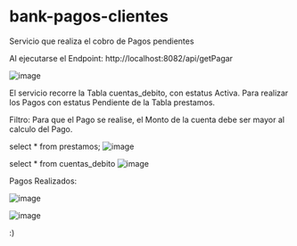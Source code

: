 # bank-pagos-clientes
Servicio que realiza el cobro de Pagos pendientes

Al ejecutarse el Endpoint: http://localhost:8082/api/getPagar

![image](https://user-images.githubusercontent.com/69737708/216451237-d986e668-93d7-4d9a-a24c-52f155ab3fb7.png)

El servicio recorre la Tabla cuentas_debito, con estatus Activa. Para realizar los Pagos con estatus Pendiente de la Tabla prestamos.

Filtro: Para que el Pago se realise, el Monto de la cuenta debe ser mayor al calculo del Pago.


select * from prestamos;
![image](https://user-images.githubusercontent.com/69737708/216452448-b8501bf3-69d7-482a-9686-8440c1e45e01.png)


select * from cuentas_debito
![image](https://user-images.githubusercontent.com/69737708/216452564-8d57c87b-406a-4ce7-938a-04700c8552d6.png)

Pagos Realizados:

![image](https://user-images.githubusercontent.com/69737708/216452863-68b56f7c-0551-4a03-ad46-ce4823209fb9.png)

![image](https://user-images.githubusercontent.com/69737708/216452962-0a99991e-b15e-493f-bd29-d69093c9de2f.png)

:)
